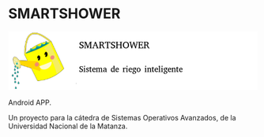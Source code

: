 # SMARTSHOWER

![Logo SMARTSHOWER](smartshower.png)

Android APP.

Un proyecto para la cátedra de Sistemas Operativos Avanzados, de la Universidad
Nacional de la Matanza.
